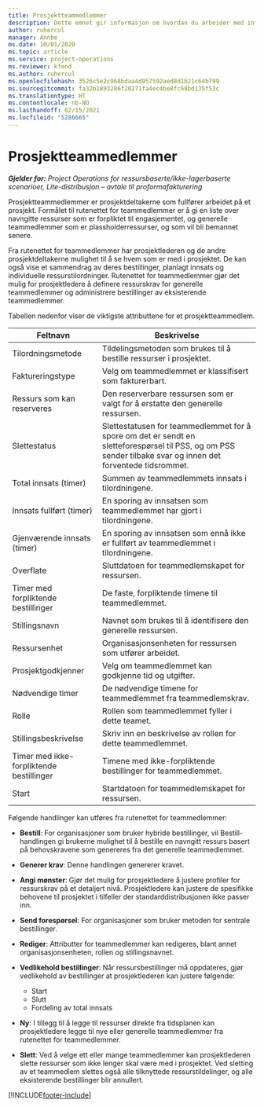 ```yaml
---
title: Prosjektteammedlemmer
description: Dette emnet gir informasjon om hvordan du arbeider med informasjon om prosjektteammedlemmer, attributter og planlegging.
author: ruhercul
manager: Annbe
ms.date: 10/01/2020
ms.topic: article
ms.service: project-operations
ms.reviewer: kfend
ms.author: ruhercul
ms.openlocfilehash: 3526c5e2c968bdaa4d957592aed8d1b21c64b799
ms.sourcegitcommit: fa32b1893286f20271fa4ec4be8fc68bd135f53c
ms.translationtype: HT
ms.contentlocale: nb-NO
ms.lasthandoff: 02/15/2021
ms.locfileid: "5286665"
---
```

# <a name="project-team-members"></a>Prosjektteammedlemmer

_**Gjelder for:** Project Operations for ressursbaserte/ikke-lagerbaserte scenarioer, Lite-distribusjon – avtale til proformafakturering_

Prosjektteammedlemmer er prosjektdeltakerne som fullfører arbeidet på et prosjekt. Formålet til rutenettet for teammedlemmer er å gi en liste over navngitte ressurser som er forpliktet til engasjementet, og generelle teammedlemmer som er plassholderressurser, og som vil bli bemannet senere.

Fra rutenettet for teammedlemmer har prosjektlederen og de andre prosjektdeltakerne mulighet til å se hvem som er med i prosjektet. De kan også vise et sammendrag av deres bestillinger, planlagt innsats og individuelle ressurstilordninger. Rutenettet for teammedlemmer gjør det mulig for prosjektledere å definere ressurskrav for generelle teammedlemmer og administrere bestillinger av eksisterende teammedlemmer.

Tabellen nedenfor viser de viktigste attributtene for et prosjektteammedlem.

| Feltnavn          | Beskrivelse                                                                                                                                                                  |
|--------------------------|-----------------------------------------------------------------------------------------------------------------------------------------------------------------------------------|
| Tilordningsmetode        | Tildelingsmetoden som brukes til å bestille ressurser i prosjektet.                                                                         |
| Faktureringstype             | Velg om teammedlemmet er klassifisert som fakturerbart.                                                                                                                                       |
| Ressurs som kan reserveres        | Den reserverbare ressursen som er valgt for å erstatte den generelle ressursen.                                                                                                                   |
| Slettestatus            | Slettestatusen for teammedlemmet for å spore om det er sendt en sletteforespørsel til PSS, og om PSS sender tilbake svar og innen det forventede tidsrommet. |
| Total innsats (timer)     | Summen av teammedlemmets innsats i tilordningene.                                                                                                                         |
| Innsats fullført (timer) | En sporing av innsatsen som teammedlemmet har gjort i tilordningene.                                                                                           |
| Gjenværende innsats (timer) | En sporing av innsatsen som ennå ikke er fullført av teammedlemmet i tilordningene.                                                                                    |
| Overflate                   | Sluttdatoen for teammedlemskapet for ressursen.                                                                                                                                            |
| Timer med forpliktende bestillinger        | De faste, forpliktende timene til teammedlemmet.                                                                                                                                                                |
| Stillingsnavn            | Navnet som brukes til å identifisere den generelle ressursen.                                                                                                                                   |
| Ressursenhet          | Organisasjonsenheten for ressursen som utfører arbeidet.                                                                                                                      |
| Prosjektgodkjenner         | Velg om teammedlemmet kan godkjenne tid og utgifter.                                                                                                                     |
| Nødvendige timer           | De nødvendige timene for teammedlemmet fra teammedlemskrav.                                                                                                                       |
| Rolle                     | Rollen som teammedlemmet fyller i dette teamet.                                                                                                                                |
| Stillingsbeskrivelse     | Skriv inn en beskrivelse av rollen for dette teammedlemmet.                                                                                                                             |
| Timer med ikke-forpliktende bestillinger        | Timene med ikke-forpliktende bestillinger for teammedlemmet.                                                                                                                                                                 |
| Start                    | Startdatoen for teammedlemskapet for ressursen.                                                                                                                                          |

Følgende handlinger kan utføres fra rutenettet for teammedlemmer:

- **Bestill**: For organisasjoner som bruker hybride bestillinger, vil Bestill-handlingen gi brukerne mulighet til å bestille en navngitt ressurs basert på behovskravene som genereres fra det generelle teammedlemmet.
- **Generer krav**: Denne handlingen genererer kravet.
- **Angi mønster**: Gjør det mulig for prosjektledere å justere profiler for ressurskrav på et detaljert nivå. Prosjektledere kan justere de spesifikke behovene til prosjektet i tilfeller der standarddistribusjonen ikke passer inn.
- **Send forespørsel**: For organisasjoner som bruker metoden for sentrale bestillinger.
- **Rediger**: Attributter for teammedlemmer kan redigeres, blant annet organisasjonsenheten, rollen og stillingsnavnet.
- **Vedlikehold bestillinger**: Når ressursbestillinger må oppdateres, gjør vedlikehold av bestillinger at prosjektlederen kan justere følgende:

    - Start
    - Slutt
    - Fordeling av total innsats

- **Ny**: I tillegg til å legge til ressurser direkte fra tidsplanen kan prosjektledere legge til nye eller generelle teammedlemmer fra rutenettet for teammedlemmer.
- **Slett**: Ved å velge ett eller mange teammedlemmer kan prosjektlederen slette ressurser som ikke lenger skal være med i prosjektet. Ved sletting av et teammedlem slettes også alle tilknyttede ressurstildelinger, og alle eksisterende bestillinger blir annullert.


[!INCLUDE[footer-include](../includes/footer-banner.md)]